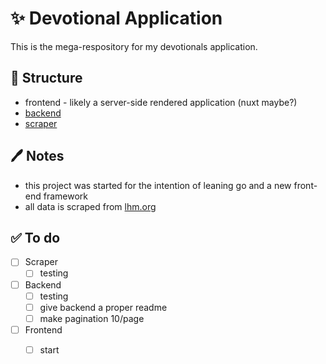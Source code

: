 

# ✨ Devotional Application

This is the mega-respository for my devotionals application.


## 🤔 Structure

 - frontend - likely a server-side rendered application (nuxt maybe?)
 - [backend](https://github.com/zepez/devotional/tree/main/backend)
 - [scraper](https://github.com/zepez/devotional/tree/main/scraper)

## 🖊 Notes

 - this project was started for the intention of leaning go and a new front-end framework
 - all data is scraped from [lhm.org](https://www.lhm.org/)

## ✅ To do

- [ ] Scraper
  - [ ] testing
- [ ] Backend
  - [ ] testing
  - [ ] give backend a proper readme
  - [ ] make pagination 10/page
- [ ] Frontend
  - [ ] start





  